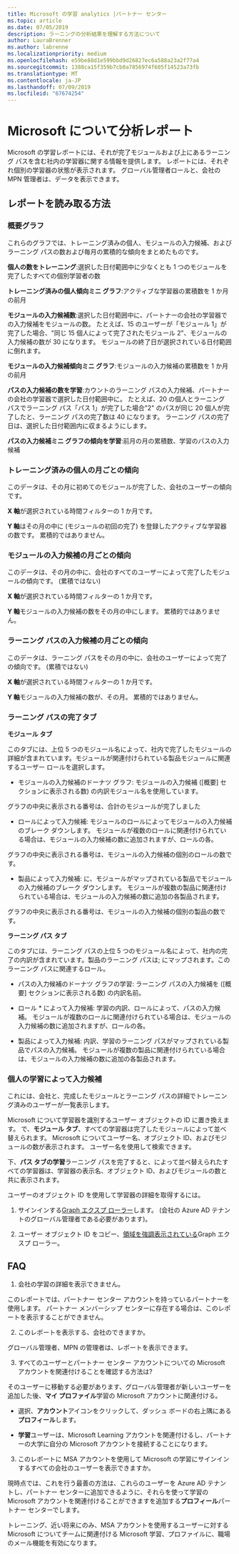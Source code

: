 ```yaml
---
title: Microsoft の学習 analytics |パートナー センター
ms.topic: article
ms.date: 07/05/2019
description: ラーニングの分析結果を理解する方法について
author: LauraBrenner
ms.author: labrenne
ms.localizationpriority: medium
ms.openlocfilehash: e59be88d1e599bbd9d26827ec6a588a23a2f77a4
ms.sourcegitcommit: 1388ca15f359b7cb0a7856974f605f14523a73fb
ms.translationtype: MT
ms.contentlocale: ja-JP
ms.lasthandoff: 07/09/2019
ms.locfileid: "67674254"
---
```

# <a name="microsoft-learn-analytics-report"></a>Microsoft について分析レポート

Microsoft の学習レポートには、それが完了モジュールおよび上にあるラーニング パスを含む社内の学習器に関する情報を提供します。 レポートには、それぞれ個別の学習器の状態が表示されます。 グローバル管理者ロールと、会社の MPN 管理者は、データを表示できます。

## <a name="how-to-read-the-report"></a>レポートを読み取る方法

### <a name="summary-charts"></a>概要グラフ

これらのグラフでは、トレーニング済みの個人、モジュールの入力候補、およびラーニング パスの数および毎月の累積的な傾向をまとめたものです。


**個人の数をトレーニング**:選択した日付範囲中に少なくとも 1 つのモジュールを完了したすべての個別学習者の数 

**トレーニング済みの個人傾向ミニ グラフ**:アクティブな学習器の累積数を 1 か月の前月 

**モジュールの入力候補数**:選択した日付範囲中に、パートナーの会社の学習器での入力候補をモジュールの数。
たとえば、15 のユーザーが「モジュール 1」が完了した場合、"同じ 15 個人によって完了されたモジュール 2"、モジュールの入力候補の数が 30 になります。 モジュールの終了日が選択されている日付範囲に倒れます。

**モジュールの入力候補傾向ミニ グラフ**:モジュールの入力候補の累積数を 1 か月の前月 

**パスの入力候補の数を学習**:カウントのラーニング パスの入力候補、パートナーの会社の学習器で選択した日付範囲中に。
たとえば、20 の個人とラーニング パスでラーニング パス「パス 1」が完了した場合"2" のパスが同じ 20 個人が完了したと、ラーニング パスの完了数は 40 になります。 ラーニング パスの完了日は、選択した日付範囲内に収まるようにします。

**パスの入力候補ミニ グラフの傾向を学習**:前月の月の累積数、学習のパスの入力候補 

### <a name="trained-individuals-monthly-trend"></a>トレーニング済みの個人の月ごとの傾向

このデータは、その月に初めてのモジュールが完了した、会社のユーザーの傾向です。 

**X 軸**が選択されている時間フィルターの 1 か月です。 

**Y 軸**はその月の中に (モジュールの初回の完了) を登録したアクティブな学習器の数です。 累積的ではありません。

### <a name="module-completions-monthly-trend"></a>モジュールの入力候補の月ごとの傾向

このデータは、その月の中に、会社のすべてのユーザーによって完了したモジュールの傾向です。 (累積ではない) 

**X 軸**が選択されている時間フィルターの 1 か月です。 

**Y 軸**モジュールの入力候補の数をその月の中にします。 累積的ではありません。

### <a name="learning-path-completions-monthly-trend"></a>ラーニング パスの入力候補の月ごとの傾向

このデータは、ラーニング パスをその月の中に、会社のユーザーによって完了の傾向です。 (累積ではない) 

**X 軸**が選択されている時間フィルターの 1 か月です。 

**Y 軸**モジュールの入力候補の数が、その月。 累積的ではありません。

### <a name="learning-path-completion-tabs"></a>ラーニング パスの完了タブ 

**モジュール タブ**

このタブには、上位 5 つのモジュール名によって、社内で完了したモジュールの詳細が含まれています。モジュールが関連付けられている製品モジュールに関連するユーザー ロールを選択します。  

- モジュールの入力候補のドーナツ グラフ: モジュールの入力候補 ([概要] セクションに表示される数) の内訳モジュール名を使用しています。

グラフの中央に表示される番号は、合計のモジュールが完了しました

- ロールによって入力候補: モジュールのロールによってモジュールの入力候補のブレーク ダウンします。 モジュールが複数のロールに関連付けられている場合は、モジュールの入力候補の数に追加されますが、ロールの各。

グラフの中央に表示される番号は、モジュールの入力候補の個別のロールの数です。 

- 製品によって入力候補: に、モジュールがマップされている製品でモジュールの入力候補のブレーク ダウンします。 モジュールが複数の製品に関連付けられている場合は、モジュールの入力候補の数に追加の各製品されます。    

グラフの中央に表示される番号は、モジュールの入力候補の個別の製品の数です。  

**ラーニング パス タブ**   

このタブには、ラーニング パスの上位 5 つのモジュール名によって、社内の完了の内訳が含まれています。製品のラーニング パスは; にマップされます。このラーニング パスに関連するロール。  

- パスの入力候補のドーナツ グラフの学習: ラーニング パスの入力候補を ([概要] セクションに表示される数) の内訳名前。

- ロール * によって入力候補: 学習の内訳、ロールによって、パスの入力候補。 モジュールが複数のロールに関連付けられている場合は、モジュールの入力候補の数に追加されますが、ロールの各。

- 製品によって入力候補: 内訳、学習のラーニング パスがマップされている製品でパスの入力候補。 モジュールが複数の製品に関連付けられている場合は、モジュールの入力候補の数に追加の各製品されます。

### <a name="completions-by-learning-individuals"></a>個人の学習によって入力候補

これには、会社と、完成したモジュールとラーニング パスの詳細でトレーニング済みのユーザーが一覧表示します。

Microsoft について学習器を識別するユーザー オブジェクトの ID に置き換えます。 で、**モジュール タブ**、すべての学習器は完了したモジュールによって並べ替えられます。 Microsoft についてユーザー名、オブジェクト ID、およびモジュールの数が表示されます。 ユーザー名を使用して検索できます。 

下、**パス タブの学習**ラーニング パスを完了すると、によって並べ替えられたすべての学習器は、学習器の表示名、オブジェクト ID、およびモジュールの数と共に表示されます。

ユーザーのオブジェクト ID を使用して学習器の詳細を取得するには。 

1. サインインする[Graph エクスプ ローラー](https://developer.microsoft.com/graph/graph-explorer )します。 (会社の Azure AD テナントのグローバル管理者である必要があります)。

2. ユーザー オブジェクト ID をコピー、[領域を強調表示されている](https://graph.microsoft.com/v1.0/users/a9633ad7-c8dc-4587-b119-0bc286b0711f)Graph エクスプ ローラー。 

## <a name="faq"></a>FAQ

1. 会社の学習の詳細を表示できません。

このレポートでは、パートナー センター アカウントを持っているパートナーを使用します。 パートナー メンバーシップ センターに存在する場合は、このレポートを表示することができません。

2.  このレポートを表示する、会社のできますか。 

グローバル管理者、MPN の管理者は、レポートを表示できます。

3. すべてのユーザーとパートナー センター アカウントについての Microsoft アカウントを関連付けることを確認する方法は?

そのユーザーに移動する必要があります、グローバル管理者が新しいユーザーを追加した後、**マイ プロファイル**学習の Microsoft アカウントに関連付ける。

- 選択、**アカウント**アイコンをクリックして、ダッシュ ボードの右上隅にある**プロフィール**します。 

-  **学習**ユーザーは、Microsoft Learning アカウントを関連付けるし、パートナーの大学に自分の Microsoft アカウントを接続することになります。

3. このレポートに MSA アカウントを使用して Microsoft の学習にサインインするすべての会社のユーザーを表示できますか。

現時点では、これを行う最善の方法は、これらのユーザーを Azure AD テナントし、パートナー センターに追加できるように、それらを使って学習の Microsoft アカウントを関連付けることができますを追加する**プロフィール**パートナー センターでします。 

トレーニング、近い将来にのみ、MSA アカウントを使用するユーザーに対する Microsoft についてチームに関連付ける Microsoft 学習、プロファイルに、職場のメール機能を有効になります。 

